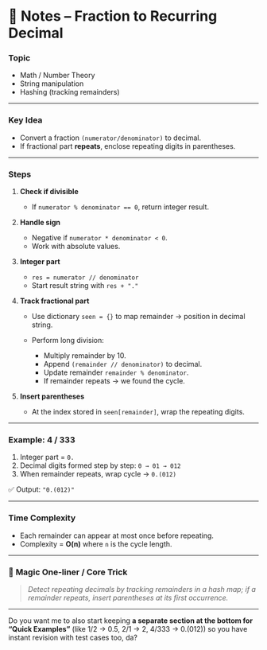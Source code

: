 # 📘 Notes – Fraction to Recurring Decimal

### **Topic**

* Math / Number Theory
* String manipulation
* Hashing (tracking remainders)

---

### **Key Idea**

* Convert a fraction `(numerator/denominator)` to decimal.
* If fractional part **repeats**, enclose repeating digits in parentheses.

---

### **Steps**

1. **Check if divisible**

   * If `numerator % denominator == 0`, return integer result.

2. **Handle sign**

   * Negative if `numerator * denominator < 0`.
   * Work with absolute values.

3. **Integer part**

   * `res = numerator // denominator`
   * Start result string with `res + "."`

4. **Track fractional part**

   * Use dictionary `seen = {}` to map remainder → position in decimal string.
   * Perform long division:

     * Multiply remainder by 10.
     * Append `(remainder // denominator)` to decimal.
     * Update remainder `remainder % denominator`.
     * If remainder repeats → we found the cycle.

5. **Insert parentheses**

   * At the index stored in `seen[remainder]`, wrap the repeating digits.

---

### **Example: 4 / 333**

1. Integer part = `0.`
2. Decimal digits formed step by step: `0 → 01 → 012`
3. When remainder repeats, wrap cycle → `0.(012)`

✅ Output: `"0.(012)"`

---

### **Time Complexity**

* Each remainder can appear at most once before repeating.
* Complexity = **O(n)** where `n` is the cycle length.

---

### 🌟 **Magic One-liner / Core Trick**

> *Detect repeating decimals by tracking remainders in a hash map; if a remainder repeats, insert parentheses at its first occurrence.*

---

Do you want me to also start keeping **a separate section at the bottom for “Quick Examples”** (like 1/2 → 0.5, 2/1 → 2, 4/333 → 0.(012)) so you have instant revision with test cases too, da?

